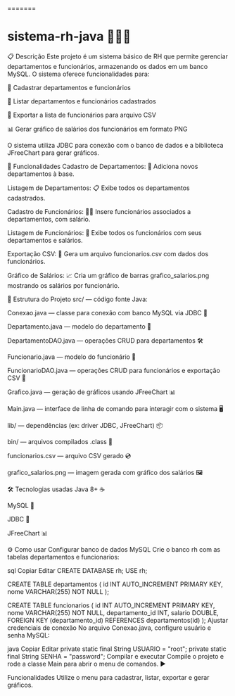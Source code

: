 =======
# sistema-rh-java 💼🧑‍💻
📋 Descrição
Este projeto é um sistema básico de RH que permite gerenciar departamentos e funcionários, armazenando os dados em um banco MySQL. O sistema oferece funcionalidades para:

🏢 Cadastrar departamentos e funcionários

📄 Listar departamentos e funcionários cadastrados

💾 Exportar a lista de funcionários para arquivo CSV

📊 Gerar gráfico de salários dos funcionários em formato PNG

O sistema utiliza JDBC para conexão com o banco de dados e a biblioteca JFreeChart para gerar gráficos.

🚀 Funcionalidades
Cadastro de Departamentos: 🏢 Adiciona novos departamentos à base.

Listagem de Departamentos: 📋 Exibe todos os departamentos cadastrados.

Cadastro de Funcionários: 👩‍💼 Insere funcionários associados a departamentos, com salário.

Listagem de Funcionários: 📃 Exibe todos os funcionários com seus departamentos e salários.

Exportação CSV: 💾 Gera um arquivo funcionarios.csv com dados dos funcionários.

Gráfico de Salários: 📈 Cria um gráfico de barras grafico_salarios.png mostrando os salários por funcionário.

📁 Estrutura do Projeto
src/ — código fonte Java:

Conexao.java — classe para conexão com banco MySQL via JDBC 🔗

Departamento.java — modelo do departamento 🏢

DepartamentoDAO.java — operações CRUD para departamentos 🛠️

Funcionario.java — modelo do funcionário 👤

FuncionarioDAO.java — operações CRUD para funcionários e exportação CSV 📄

Grafico.java — geração de gráficos usando JFreeChart 📊

Main.java — interface de linha de comando para interagir com o sistema 🖥️

lib/ — dependências (ex: driver JDBC, JFreeChart) 📦

bin/ — arquivos compilados .class 💾

funcionarios.csv — arquivo CSV gerado 💿

grafico_salarios.png — imagem gerada com gráfico dos salários 🖼️

🛠️ Tecnologias usadas
Java 8+ ☕

MySQL 🐬

JDBC 🔗

JFreeChart 📊

⚙️ Como usar
Configurar banco de dados MySQL
Crie o banco rh com as tabelas departamentos e funcionarios:

sql
Copiar
Editar
CREATE DATABASE rh;
USE rh;

CREATE TABLE departamentos (
  id INT AUTO_INCREMENT PRIMARY KEY,
  nome VARCHAR(255) NOT NULL
);

CREATE TABLE funcionarios (
  id INT AUTO_INCREMENT PRIMARY KEY,
  nome VARCHAR(255) NOT NULL,
  departamento_id INT,
  salario DOUBLE,
  FOREIGN KEY (departamento_id) REFERENCES departamentos(id)
);
Ajustar credenciais de conexão
No arquivo Conexao.java, configure usuário e senha MySQL:

java
Copiar
Editar
private static final String USUARIO = "root";
private static final String SENHA = "password";
Compilar e executar
Compile o projeto e rode a classe Main para abrir o menu de comandos. ▶️

Funcionalidades
Utilize o menu para cadastrar, listar, exportar e gerar gráficos.

